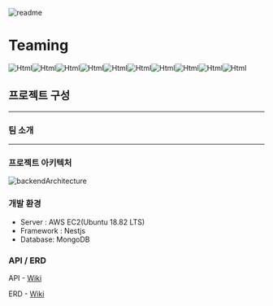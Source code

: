 ![readme](https://user-images.githubusercontent.com/46555489/161640050-44a6df10-0338-498b-8cb2-17ba3dd5ff58.png)

# Teaming

<img alt="Html" src ="https://img.shields.io/badge/-GitHub-181717?logo=c&logoColor=white"/><img alt="Html" src ="https://img.shields.io/badge/-TypeScript-3178C6?logo=TypeScript&logoColor=white"/><img alt="Html" src ="https://img.shields.io/badge/-Node.js-339933?logo=Node.js&logoColor=white"/><img alt="Html" src ="https://img.shields.io/badge/-NestJS-E0234E?logo=NestJS&logoColor=white"/><img alt="Html" src ="https://img.shields.io/badge/-MongoDB-47A248?logo=MongoDB&logoColor=white"/><img alt="Html" src ="https://img.shields.io/badge/-AmazonAWS
-232F3E?logo=Amazon AWS
&logoColor=white"/><img alt="Html" src ="https://img.shields.io/badge/-Socket.io-010101?logo=Socket.io&logoColor=white"/><img alt="Html" src ="https://img.shields.io/badge/-NGINX-009639?logo=NGINX&logoColor=white"/><img alt="Html" src ="https://img.shields.io/badge/-WebRTC-333333?logo=WebRTC&logoColor=white"/><img alt="Html" src ="https://img.shields.io/badge/-Passport-34E27A?logo=Passport&logoColor=white"/>

## 프로젝트 구성

---

### 팀 소개

---

### 프로젝트 아키텍처

![backendArchitecture](https://media.discordapp.net/attachments/769096782088503298/963447925139206194/backend.jpg?width=700&height=597)

### 개발 환경

- Server : AWS EC2(Ubuntu 18.82 LTS)
- Framework : Nestjs
- Database: MongoDB

### API / ERD

API - [Wiki](https://github.com/teaming-project-team3/teaming_backend/wiki/API-%EB%AA%85%EC%84%B8%EC%84%9C)

ERD - [Wiki](https://github.com/teaming-project-team3/teaming_backend/wiki/ERD)
